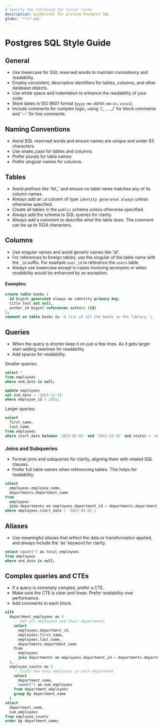 ```yaml
---
# Specify the following for Cursor rules
description: Guidelines for writing Postgres SQL
globs: '**/*.sql'
---
```


# Postgres SQL Style Guide

## General

- Use lowercase for SQL reserved words to maintain consistency and readability.
- Employ consistent, descriptive identifiers for tables, columns, and other database objects.
- Use white space and indentation to enhance the readability of your code.
- Store dates in ISO 8601 format (`yyyy-mm-ddThh:mm:ss.sssss`).
- Include comments for complex logic, using '/_ ... _/' for block comments and '--' for line comments.

## Naming Conventions

- Avoid SQL reserved words and ensure names are unique and under 63 characters.
- Use snake_case for tables and columns.
- Prefer plurals for table names
- Prefer singular names for columns.

## Tables

- Avoid prefixes like 'tbl\_' and ensure no table name matches any of its column names.
- Always add an `id` column of type `identity generated always` unless otherwise specified.
- Create all tables in the `public` schema unless otherwise specified.
- Always add the schema to SQL queries for clarity.
- Always add a comment to describe what the table does. The comment can be up to 1024 characters.

## Columns

- Use singular names and avoid generic names like 'id'.
- For references to foreign tables, use the singular of the table name with the `_id` suffix. For example `user_id` to reference the `users` table
- Always use lowercase except in cases involving acronyms or when readability would be enhanced by an exception.

#### Examples:

```sql
create table books (
  id bigint generated always as identity primary key,
  title text not null,
  author_id bigint references authors (id)
);
comment on table books is 'A list of all the books in the library.';
```

## Queries

- When the query is shorter keep it on just a few lines. As it gets larger start adding newlines for readability
- Add spaces for readability.

Smaller queries:

```sql
select *
from employees
where end_date is null;

update employees
set end_date = '2023-12-31'
where employee_id = 1001;
```

Larger queries:

```sql
select
  first_name,
  last_name
from employees
where start_date between '2021-01-01' and '2021-12-31' and status = 'employed';
```

### Joins and Subqueries

- Format joins and subqueries for clarity, aligning them with related SQL clauses.
- Prefer full table names when referencing tables. This helps for readability.

```sql
select
  employees.employee_name,
  departments.department_name
from
  employees
  join departments on employees.department_id = departments.department_id
where employees.start_date > '2022-01-01';
```

## Aliases

- Use meaningful aliases that reflect the data or transformation applied, and always include the 'as' keyword for clarity.

```sql
select count(*) as total_employees
from employees
where end_date is null;
```

## Complex queries and CTEs

- If a query is extremely complex, prefer a CTE.
- Make sure the CTE is clear and linear. Prefer readability over performance.
- Add comments to each block.

```sql
with
  department_employees as (
    -- Get all employees and their departments
    select
      employees.department_id,
      employees.first_name,
      employees.last_name,
      departments.department_name
    from
      employees
      join departments on employees.department_id = departments.department_id
  ),
  employee_counts as (
    -- Count how many employees in each department
    select
      department_name,
      count(*) as num_employees
    from department_employees
    group by department_name
  )
select
  department_name,
  num_employees
from employee_counts
order by department_name;
```
